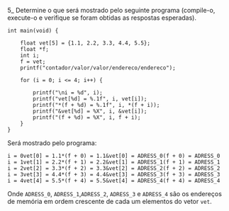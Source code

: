5_ Determine o que será mostrado pelo seguinte programa 
(compile-o, execute-o e verifique se foram obtidas 
as respostas esperadas).

```
int main(void) {

    float vet[5] = {1.1, 2.2, 3.3, 4.4, 5.5};
    float *f;
    int i;
    f = vet;
    printf("contador/valor/valor/endereco/endereco");

    for (i = 0; i <= 4; i++) {

        printf("\ni = %d", i);
        printf("vet[%d] = %.1f", i, vet[i]);
        printf("*(f + %d) = %.1f", i, *(f + i));
        printf("&vet[%d] = %X", i, &vet[i]);
        printf("(f + %d) = %X", i, f + i);
    }
}
```

Será mostrado pelo programa:

```
i = 0vet[0] = 1.1*(f + 0) = 1.1&vet[0] = ADRESS_0(f + 0) = ADRESS_0
i = 1vet[1] = 2.2*(f + 1) = 2.2&vet[1] = ADRESS_1(f + 1) = ADRESS_1
i = 2vet[2] = 3.3*(f + 2) = 3.3&vet[2] = ADRESS_2(f + 2) = ADRESS_2
i = 3vet[3] = 4.4*(f + 3) = 4.4&vet[3] = ADRESS_3(f + 3) = ADRESS_3
i = 4vet[4] = 5.5*(f + 4) = 5.5&vet[4] = ADRESS_4(f + 4) = ADRESS_4
```

Onde `ADRESS_0`, `ADRESS_1`,`ADRESS_2`, `ADRESS_3` e `ADRESS_4` são os endereços de memória em ordem crescente de cada um elementos do vetor `vet`.